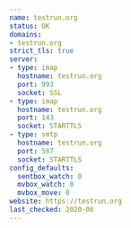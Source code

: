 ```yaml
---
name: testrun.org
status: OK
domains:
- testrun.org
strict_tls: true
server:
- type: imap
  hostname: testrun.org
  port: 993
  socket: SSL
- type: imap
  hostname: testrun.org
  port: 143
  socket: STARTTLS
- type: smtp
  hostname: testrun.org
  port: 587
  socket: STARTTLS
config_defaults:
  sentbox_watch: 0
  mvbox_watch: 0
  mvbox_move: 0
website: https://testrun.org
last_checked: 2020-06
---
```

